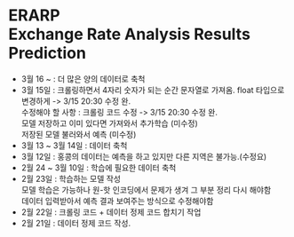 # ERARP <br>Exchange Rate Analysis Results Prediction

- 3월 16 ~ : 더 많은 양의 데이터로 축척
- 3월 15일 : 크롤링하면서 4자리 숫자가 되는 순간 문자열로 가져옴. float 타입으로 변경하게 -> 3/15 20:30 수정 완. <br>
  수정해야 할 사항 : 크롤링 코드 수정 -> 3/15 20:30 수정 완. <br>
  모델 저장하고 이미 있다면 가져와서 추가학습 (미수정) <br>
  저장된 모델 불러와서 예측 (미수정)
- 3월 13 ~ 3월 14일 : 데이터 축척
- 3월 12일 : 홍콩의 데이터는 예측을 하고 있지만 다른 지역은 불가능.(수정요)
- 2월 24 ~ 3월 10일 : 학습에 필요한 데이터 축척
- 2월 23일 : 학습하는 모델 작성 <br>
  모델 학습은 가능하나 원-핫 인코딩에서 문제가 생겨 그 부분 정리 다시 해야함 <br>
  데이터 입력받아서 예측 결과 보여주는 방식으로 수정해야함
- 2월 22일 : 크롤링 코드 + 데이터 정제 코드 합치기 작업
- 2월 21일 : 데이터 정제 코드 작성.
